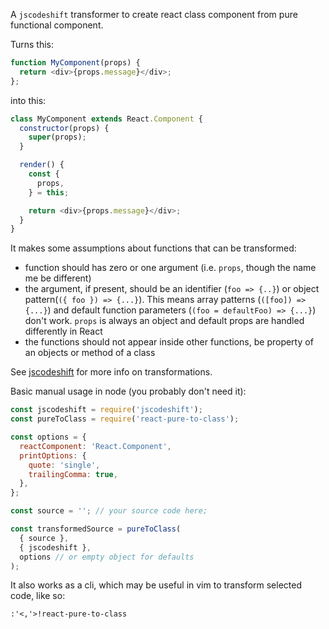 A `jscodeshift` transformer to create react class component from pure functional component.

Turns this:

```javascript
function MyComponent(props) {
  return <div>{props.message}</div>;
};
```

into this:

```javascript
class MyComponent extends React.Component {
  constructor(props) {
    super(props);
  }

  render() {
    const {
      props,
    } = this;

    return <div>{props.message}</div>;
  }
}
```

It makes some assumptions about functions that can be transformed:

* function should has zero or one argument (i.e. `props`, though the name me be different)
* the argument, if present, should be an identifier (`foo => {..}`) or object pattern(`({ foo }) => {...}`). This means array patterns (`([foo]) => {...}`) and default function parameters (`(foo = defaultFoo) => {...}`) don't work. `props` is always an object and default props are handled differently in React
* the functions should not appear inside other functions, be property of an objects or method of a class

See [jscodeshift](https://github.com/facebook/jscodeshift) for more info on transformations.

Basic manual usage in node (you probably don't need it):

```javascript
const jscodeshift = require('jscodeshift');
const pureToClass = require('react-pure-to-class');

const options = {
  reactComponent: 'React.Component',
  printOptions: {
    quote: 'single',
    trailingComma: true,
  },
};

const source = ''; // your source code here;

const transformedSource = pureToClass(
  { source },
  { jscodeshift },
  options // or empty object for defaults
);
```

It also works as a cli, which may be useful in vim to transform selected code, like so:

```
:'<,'>!react-pure-to-class
```

